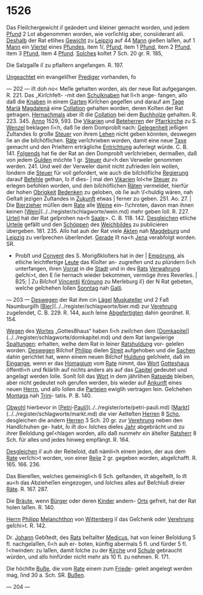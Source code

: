 # 1526

Das Fleiſchergewicht iſ geändert und kleiner gemacht
worden, und jedem [Pfund](../../register/worte/pfund.md) 2 Lot abgenommen worden,
wie vorſichtig aber, consìiderant alii. [Deshalb](../../register/worte/deshalb.md) der Rat
etlihes [Gewicht](../../register/worte/gewicht.md) zu [Leipzig](../../register/orte/leipzig.md) auf 44 [Mann](../../register/worte/mann.md) gießen laſſen,
auf 1 [Mann](../../register/worte/mann.md) ein [Viertel](../../register/worte/viertel.md) eines [Pfundes](../../register/worte/pfundes.md), item 1/, [Pfund](../../register/worte/pfund.md),
item 1 [Pfund](../../register/worte/pfund.md), item 2 [Pfund](../../register/worte/pfund.md), item 3 [Pfund](../../register/worte/pfund.md), item 4 [Pfund](../../register/worte/pfund.md).
[Solches](../../register/worte/solches.md) koſtet 7 Sch. 20 gr. R. 185,

Die Salzgaſſe iſ zu pflaſtern angefangen. R. 197.

[Ungeachtet](../../register/worte/ungeachtet.md) ein evangeliſher [Prediger](../../register/worte/prediger.md) vorhanden, fo


— 202 —
iſt doh no< Meſſe gehalten worden, als der neue Rat
aufgegangen. R. 221.
Das _Kirſchfeſt- -mit den [Schulknaben](../../register/worte/schulknaben.md) hat ſi<h ange-
fangen, alſo daß die [Knaben](../../register/worte/knaben.md) in einem [Garten](../../register/worte/garten.md) Kirſchen
gegeſſen und darauf am [Tage](../../register/worte/tage.md) [Mariä](../../register/worte/mariä.md) [Magdalenä](../../register/worte/magdalenä.md) eine
[Collation](../../register/worte/collation.md) gehalten worden, deren Koſten der Rat getragen.
[Hernachmals](../../register/worte/hernachmals.md) aber iſt die [Collation](../../register/worte/collation.md) bei dem [Buchholze](../../register/worte/buchholze.md)
gehalten. R. 223. 345. [Anno](../../register/worte/anno.md) 1529, 593.
Die [Vikarien](../../register/worte/vikarien.md) und [Beteherren](../../register/worte/beteherren.md) der [Pfarrkirche](../../register/worte/pfarrkirche.md) zu
S. [Wenzel](../../register/worte/wenzel.md) beklagen ſi<h, daß ſie dem Domprobſt nach:
[Gelegenheit](../../register/worte/gelegenheit.md) jeßigen Zuſtandes ſo große [Steuer](../../register/worte/steuer.md) von ihrem
[Lehen](../../register/worte/lehen.md) nicht geben könnten, deswegen ſie an die biſchöflichen.
[Räte](../../register/worte/räte.md) verſchrieben worden, damit eine neue [Taxe](../../register/worte/taxe.md) gemacht
und den Prieſtern erträgliche [Entrichtung](../../register/worte/entrichtung.md) auferlegt würde.
C. B. 141. [Folgends](../../register/worte/folgends.md) hat fie der Rat an den Domprobſt
verſchrieben, dermaßen, daß von jedem [Gulden](../../register/worte/gulden.md) möchte
1 gr. [Steuer](../../register/worte/steuer.md) dur<h den Verweſer genommen werden. 241.
Und weil der Verweſer damit nicht zufrieden ſein wollen,
ſondern die [Steuer](../../register/worte/steuer.md) für voll gefordert, wie auch die
biſchöfliche [Regierung](../../register/worte/regierung.md) darauf [Befehle](../../register/worte/befehle.md) gethan, ſo if dies- |
mal den [Vikarien](../../register/worte/vikarien.md) ſol<he [Steuer](../../register/worte/steuer.md) zu erlegen befohlen
worden, und den biſchöflichen [Räten](../../register/worte/räten.md) vermeldet, hierfür der
hohen [Obrigkeit](../../register/worte/obrigkeit.md) [Bedenken](../../register/worte/bedenken.md) zu geloben, ob ſie auh \ſ<huldig
wären, nah Geſtalt jezigen Zuſtandes in [Zukunft](../../register/orte/zukunft.md) etwas |
ferner zu geben. 251. Ao. 27. |
Die [Bierzieher](../../register/worte/bierzieher.md) müſſen dem [Rate](../../register/worte/rate.md) alle [Weine](../../register/worte/weine.md) ein-
ſ\chroten, davon man ihnen keinen [[Wein](../../register/worte/wein.md)](../../register/schlagworte/wein.md) mehr geben ſoll.
R. 227.
[Urteil](../../register/worte/urteil.md) hat der Rat geſprohen na<h [Saale](../../register/worte/saale.md)>. C. B.
118. 142. [Desgleichen](../../register/worte/desgleichen.md) etliche [Urteile](../../register/worte/urteile.md) gefällt und den
[Schöppen](../../register/worte/schöppen.md) des [Weichbildes](../../register/worte/weichbildes.md) zu publicieren übergeben. 181.
235. Alſo hat auh der Rat viele [Akten](../../register/worte/akten.md) nah [Magdeburg](../../register/worte/magdeburg.md)
und [Leipzig](../../register/orte/leipzig.md) zu verſprechen überſendet.
[Gerade](../../register/worte/gerade.md) iſt na<h [Jena](../../register/worte/jena.md) verabfolgt worden. SR.
- Probſt und [Convent](../../register/worte/convent.md) des S. Morigßkloſters hat in der |
[Empörung](../../register/worte/empörung.md), als etliche leichtfertige [Leute](../../register/worte/leute.md) das Kloſter an-
zugreifen und zu plündern ſi<h unterfangen, ihren [Vorrat](../../register/worte/vorrat.md)
in die [Stadt](../../register/worte/stadt.md) und in des [Rats](../../register/worte/rats.md) [Verwahrung](../../register/worte/verwahrung.md) geſchi>t, den
E ſie hernach wieder bekommen, vermöge ihres Reverſes. |
B25; |
Zu Biſchof [Vincentii](../../register/worte/vincentii.md) [Krönung](../../register/worte/krönung.md) zu Merſeburg iſ} der
N Rat gebeten, welche geſchehen ſollen [Sonntag](../../register/worte/sonntag.md) nah [Galli](../../register/worte/galli.md).


— 203 —
[Deswegen](../../register/worte/deswegen.md) der Rat ihm cin [Lägel](../../register/worte/lägel.md) [Muskateller](../../register/worte/muskateller.md) und 2 Faß
Naumburgiſh [[Bier](../../register/worte/bier.md)](../../register/schlagworte/bier.md) zur [Verehrung](../../register/worte/verehrung.md) zugeſendet, C. B. 229.
R. 144, auch ſeine [Abgefertigten](../../register/worte/abgefertigten.md) dahin geordnet. R. 154.

[Wegen](../../register/worte/wegen.md) des [Wortes](../../register/worte/wortes.md) „Gottes8haus“ haben ſi<h zwiſchen
dem [[Domkapitel](../../register/worte/domkapitel.md)](../../register/schlagworte/domkapitel.md) und dem Rat langwierige [Spaltungen](../../register/worte/spaltungen.md):
erhalten, welhe dem Rat in ſeiner [Ratshuldung](../../register/worte/ratshuldung.md) vor-
geleſen worden. [Deswegen](../../register/worte/deswegen.md) Biſchof [Philipp](../../register/worte/philipp.md) dieſen [Streit](../../register/worte/streit.md)
aufgehoben und die [Sachen](../../register/worte/sachen.md) dahin gerichtet hat, wenn
einem neuen Biſchof [Huldung](../../register/worte/huldung.md) geſchieht, daß im [Eingange](../../register/worte/eingange.md),
wenn er das [Homagium](../../register/worte/homagium.md) vom [Rate](../../register/worte/rate.md) nimmt, das [Wort](../../register/worte/wort.md)
[Gotteshaus](../../register/worte/gotteshaus.md) öffentli<h und fklärlih auf nichts anders als
auf das [Capitel](../../register/worte/capitel.md) gedeutet und angeſagt werden ſolle.
Sonſt ſoll das [Wort](../../register/worte/wort.md) in dem jährlihen [Ratseide](../../register/worte/ratseide.md) bleiben,
aber nicht gedeutet noh gerufen werden, bis wieder auf
[Ankunft](../../register/worte/ankunft.md) eines neuen [Herrn](../../register/worte/herrn.md), und alſo ſollen die [Parteien](../../register/worte/parteien.md)
ewiglih vertragen ſein. Geſchehen [Montags](../../register/worte/montags.md) nah [Trini](../../register/worte/trini.md)-
tatis. P. B. 140.

[Obwohl](../../register/worte/obwohl.md) hierbevor in [[Petri](../../register/worte/petri.md)-[Pauli](../../register/worte/pauli.md)](../../register/orte/petri-pauli.md) [[Markt](../../register/worte/markt.md)](../../register/schlagworte/markt.md) die vier
Aelteſten [Herren](../../register/worte/herren.md) 8 [Scho](../../register/worte/scho.md), desgleichen die andern [Herren](../../register/worte/herren.md)
3 Sch. 20 gr. zur [Verehrung](../../register/worte/verehrung.md) neben den Handſchuhen ge-
habt, ſo iſt do< ſolches dieſes [Jahr](../../register/worte/jahr.md) abgebrächt und zu
ihrer Beſoldung geſ<hlagen worden, alſo daß nunmehr ein
älteſter [Ratsherr](../../register/worte/ratsherr.md) 8 Sch. für alles und jedes hinweg
empfängt. R. 164.

[Desgleichen](../../register/worte/desgleichen.md) iſ auh der Reiteſold, daß nämli<h einem
jeden, der aus dem [Rate](../../register/worte/rate.md) verſchi>t worden, von einer
[Reije](../../register/worte/reije.md) 2 gr. gegeben worden, abgeſchafft. R. 165. 166. 236.

Das Biereſſen, welches gemeinigli<h 6 Sch. geſtanden,
iſt abgeſtellt, ſo iſt au<h das Abzieheſſen eingezogen, und
ſolches alles auf Beſchluß dreier [Räte](../../register/worte/räte.md). R. 167. 287.

Die [Bräute](../../register/worte/bräute.md), wenn [Bürger](../../register/worte/bürger.md) oder deren [Kinder](../../register/worte/kinder.md) andern-
[Orts](../../register/worte/orts.md) gefreit, hat der Rat holen laſſen. R. 140.

[Herrn](../../register/worte/herrn.md) [Philipp](../../register/worte/philipp.md) [Melanchthon](../../register/worte/melanchthon.md) von [Wittenberg](../../register/orte/wittenberg.md) iſ das
Geſchenk oder [Verehrung](../../register/worte/verehrung.md) geſchi>t. R. 142.

Dr. [Johann](../../register/worte/johann.md) Gebſtedt, des [Rats](../../register/worte/rats.md) beſtallter [Medicus](../../register/worte/medicus.md),
hat von ſeiner Beſoldung 5 fl. nachgelaſſen, ſi<h auh er-
boten, künftig abermals 5 fl. und fürder 5 fl. ſ<hwinden:
zu laſſen, damit ſolche zu der [Kirche](../../register/worte/kirche.md) und [Schule](../../register/worte/schule.md) gebraucht
würden, und alſo hinfürder nicht mehr als 10 fl. zu nehmen.
R. 171.

Die höchſte [Buße](../../register/worte/buße.md), die vom [Rate](../../register/worte/rate.md) einem zum [Friede](../../register/worte/friede.md)-
geleit angelegt werden mag, ſind 30 a. Sch. SR. [Bußen](../../register/worte/bußen.md).


— 204 —
